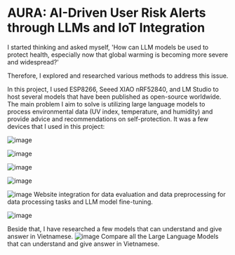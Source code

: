 #  AURA: AI-Driven User Risk Alerts through LLMs and IoT Integration 

I started thinking and asked myself, 'How can LLM models be used to protect health, especially now that global warming is becoming more severe and widespread?'

Therefore, I explored and researched various methods to address this issue.

In this project, I used ESP8266, Seeed XIAO nRF52840, and LM Studio to host several models that have been published as open-source worldwide. 
The main problem I aim to solve is utilizing large language models to process environmental data (UV index, temperature, and humidity) and provide advice and recommendations on self-protection.
It was a few devices that I used in this project:

![image](https://github.com/user-attachments/assets/aabd43a7-2b10-46d8-8a12-305e394ef63b)

![image](https://github.com/user-attachments/assets/b2387cf8-d07f-4083-b00b-d838016c717e)

![image](https://github.com/user-attachments/assets/032c4b0b-1c15-4f72-8332-8866ff17ab0c)

![image](https://github.com/user-attachments/assets/4f73f70c-4e9c-4691-ae3d-92195df6a53a)

![image](https://github.com/user-attachments/assets/f9a07a3a-e0ed-4665-b1f3-5af8ee2ca46b)
Website integration for data evaluation and data preprocessing for data processing tasks and LLM model fine-tuning.

![image](https://github.com/user-attachments/assets/6ed89802-0e15-412d-a64e-91d90c92ff11)




Beside that, I have researched a few models that can understand and give answer in Vietnamese.
![image](https://github.com/user-attachments/assets/1d54d19e-3afd-4dfe-9a05-9bd89b62e95d)
                          Compare all the Large Language Models that can understand and give answer in Vietnamese.

